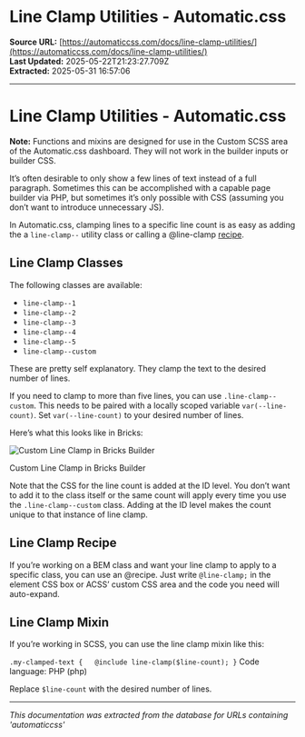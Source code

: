 # Line Clamp Utilities - Automatic.css

**Source URL:** [https://automaticcss.com/docs/line-clamp-utilities/](https://automaticcss.com/docs/line-clamp-utilities/)  
**Last Updated:** 2025-05-22T21:23:27.709Z  
**Extracted:** 2025-05-31 16:57:06

---

# Line Clamp Utilities - Automatic.css

**Note:** Functions and mixins are designed for use in the Custom SCSS area of the Automatic.css dashboard. They will not work in the builder inputs or builder CSS.

It’s often desirable to only show a few lines of text instead of a full paragraph. Sometimes this can be accomplished with a capable page builder via PHP, but sometimes it’s only possible with CSS (assuming you don’t want to introduce unnecessary JS).

In Automatic.css, clamping lines to a specific line count is as easy as adding the a `line-clamp--` utility class or calling a @line-clamp [recipe](https://automaticcss.com/docs/recipes/).

## Line Clamp Classes

The following classes are available:

*   `line-clamp--1`
*   `line-clamp--2`
*   `line-clamp--3`
*   `line-clamp--4`
*   `line-clamp--5`
*   `line-clamp--custom`

These are pretty self explanatory. They clamp the text to the desired number of lines.

If you need to clamp to more than five lines, you can use `.line-clamp--custom`. This needs to be paired with a locally scoped variable `var(--line-count)`. Set `var(--line-count)` to your desired number of lines.

Here’s what this looks like in Bricks:

![Custom Line Clamp in Bricks Builder](https://automaticcss.com/wp-content/uploads/custom-line-clamp-bricks-1024x733.jpg)

Custom Line Clamp in Bricks Builder

Note that the CSS for the line count is added at the ID level. You don’t want to add it to the class itself or the same count will apply every time you use the `.line-clamp--custom` class. Adding at the ID level makes the count unique to that instance of line clamp.

## Line Clamp Recipe

If you’re working on a BEM class and want your line clamp to apply to a specific class, you can use an @recipe. Just write `@line-clamp;` in the element CSS box or ACSS’ custom CSS area and the code you need will auto-expand.

## Line Clamp Mixin

If you’re working in SCSS, you can use the line clamp mixin like this:

`.my-clamped-text {   @include line-clamp($line-count); }`
Code language: PHP (php)

Replace `$line-count` with the desired number of lines.

---

*This documentation was extracted from the database for URLs containing 'automaticcss'*
